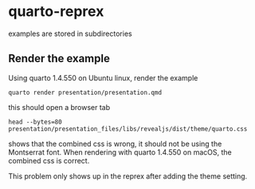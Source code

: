 # quarto-reprex
examples are stored in subdirectories

## Render the example

Using quarto 1.4.550 on Ubuntu linux, render the example

    quarto render presentation/presentation.qmd

this should open a browser tab

    head --bytes=80 presentation/presentation_files/libs/revealjs/dist/theme/quarto.css

shows that the combined css is wrong, it should not be using the Montserrat font.
When rendering with quarto 1.4.550 on macOS, the combined css is correct.

This problem only shows up in the reprex after adding the theme setting.
